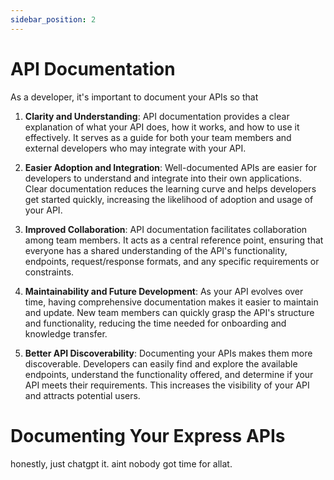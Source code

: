 ```yaml
---
sidebar_position: 2
---
```


# API Documentation
As a developer, it's important to document your APIs so that

1. **Clarity and Understanding**: API documentation provides a clear explanation of what your API does, how it works, and how to use it effectively. It serves as a guide for both your team members and external developers who may integrate with your API.

2. **Easier Adoption and Integration**: Well-documented APIs are easier for developers to understand and integrate into their own applications. Clear documentation reduces the learning curve and helps developers get started quickly, increasing the likelihood of adoption and usage of your API.

3. **Improved Collaboration**: API documentation facilitates collaboration among team members. It acts as a central reference point, ensuring that everyone has a shared understanding of the API's functionality, endpoints, request/response formats, and any specific requirements or constraints.

4. **Maintainability and Future Development**: As your API evolves over time, having comprehensive documentation makes it easier to maintain and update. New team members can quickly grasp the API's structure and functionality, reducing the time needed for onboarding and knowledge transfer.

5. **Better API Discoverability**: Documenting your APIs makes them more discoverable. Developers can easily find and explore the available endpoints, understand the functionality offered, and determine if your API meets their requirements. This increases the visibility of your API and attracts potential users.

# Documenting Your Express APIs
honestly, just chatgpt it. aint nobody got time for allat.
